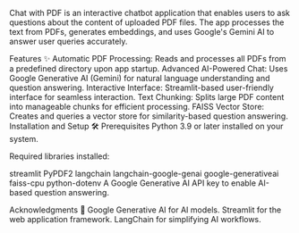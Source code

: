 Chat with PDF is an interactive chatbot application that enables users to ask questions about the content of uploaded PDF files. The app processes the text from PDFs, generates embeddings, and uses Google's Gemini AI to answer user queries accurately.

Features ✨
Automatic PDF Processing: Reads and processes all PDFs from a predefined directory upon app startup.
Advanced AI-Powered Chat: Uses Google Generative AI (Gemini) for natural language understanding and question answering.
Interactive Interface: Streamlit-based user-friendly interface for seamless interaction.
Text Chunking: Splits large PDF content into manageable chunks for efficient processing.
FAISS Vector Store: Creates and queries a vector store for similarity-based question answering.
Installation and Setup 🛠️
Prerequisites
Python 3.9 or later installed on your system.

Required libraries installed:

streamlit
PyPDF2
langchain
langchain-google-genai
google-generativeai
faiss-cpu
python-dotenv
A Google Generative AI API key to enable AI-based question answering.

Acknowledgments 🙏
Google Generative AI for AI models.
Streamlit for the web application framework.
LangChain for simplifying AI workflows.
